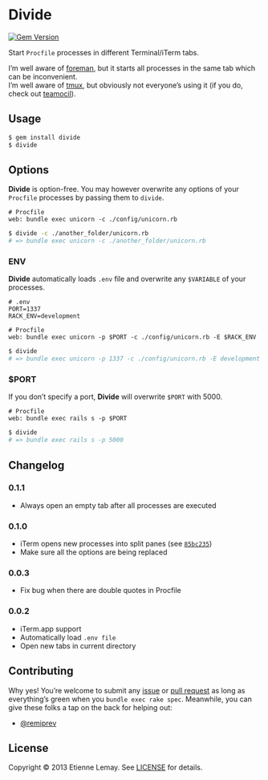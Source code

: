 # Divide
[![Gem Version](https://badge.fury.io/rb/divide.png)](http://badge.fury.io/rb/divide)

Start `Procfile` processes in different Terminal/iTerm tabs.

I’m well aware of [foreman][], but it starts all processes in the same tab which can be inconvenient.<br>
I’m well aware of [tmux][], but obviously not everyone’s using it (if you do, check out [teamocil][]).

## Usage
```sh
$ gem install divide
$ divide
```

## Options
**Divide** is option-free. You may however overwrite any options of your `Procfile` processes by passing them to `divide`.

```
# Procfile
web: bundle exec unicorn -c ./config/unicorn.rb
```

```sh
$ divide -c ./another_folder/unicorn.rb
# => bundle exec unicorn -c ./another_folder/unicorn.rb
```

### ENV
**Divide** automatically loads `.env` file and overwrite any `$VARIABLE` of your processes.

```
# .env
PORT=1337
RACK_ENV=development
```
```
# Procfile
web: bundle exec unicorn -p $PORT -c ./config/unicorn.rb -E $RACK_ENV
```

```sh
$ divide
# => bundle exec unicorn -p 1337 -c ./config/unicorn.rb -E development
```

### $PORT
If you don’t specify a port, **Divide** will overwrite `$PORT` with 5000.

```
# Procfile
web: bundle exec rails s -p $PORT
```

```sh
$ divide
# => bundle exec rails s -p 5000
```

## Changelog
### 0.1.1
- Always open an empty tab after all processes are executed

### 0.1.0
- iTerm opens new processes into split panes (see [`85bc235`](https://github.com/EtienneLem/divide/commit/85bc235257a5b62caa332203090f41333a77f9aa))
- Make sure all the options are being replaced

### 0.0.3
- Fix bug when there are double quotes in Procfile

### 0.0.2
- iTerm.app support
- Automatically load `.env file`
- Open new tabs in current directory

## Contributing
Why yes! You’re welcome to submit any [issue][] or [pull request][] as long as everything’s green when you `bundle exec rake spec`. Meanwhile, you can give these folks a tap on the back for helping out:

- [@remiprev](https://github.com/remiprev)

## License
Copyright © 2013 Etienne Lemay. See [LICENSE][] for details.

[foreman]: https://github.com/dollar/foreman
[tmux]: http://tmux.sourceforge.net
[teamocil]: https://github.com/remiprev/teamocil
[issue]: https://github.com/EtienneLem/divide/issues
[pull request]: https://github.com/EtienneLem/divide/pulls
[LICENSE]: /LICENSE.md
